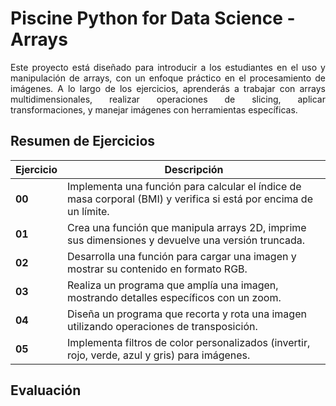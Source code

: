 # Piscine Python for Data Science - Arrays
<p align="justify">
Este proyecto está diseñado para introducir a los estudiantes en el uso y manipulación de arrays, con un enfoque práctico en el procesamiento de imágenes. A lo largo de los ejercicios, aprenderás a trabajar con arrays multidimensionales, realizar operaciones de slicing, aplicar transformaciones, y manejar imágenes con herramientas específicas.
</p>

## Resumen de Ejercicios

| **Ejercicio** | **Descripción**                                                                                         |
|---------------|---------------------------------------------------------------------------------------------------------|
| **00**        | Implementa una función para calcular el índice de masa corporal (BMI) y verifica si está por encima de un límite. |
| **01**        | Crea una función que manipula arrays 2D, imprime sus dimensiones y devuelve una versión truncada.         |
| **02**        | Desarrolla una función para cargar una imagen y mostrar su contenido en formato RGB.                     |
| **03**        | Realiza un programa que amplía una imagen, mostrando detalles específicos con un zoom.                   |
| **04**        | Diseña un programa que recorta y rota una imagen utilizando operaciones de transposición.                |
| **05**        | Implementa filtros de color personalizados (invertir, rojo, verde, azul y gris) para imágenes.           |

## Evaluación

